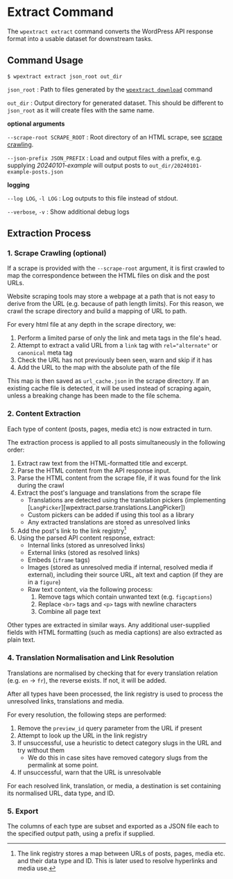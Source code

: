 # Extract Command

The `wpextract extract` command converts the WordPress API response format into a usable dataset for downstream tasks.

## Command Usage

```shell-session
$ wpextract extract json_root out_dir
```

`json_root`
: Path to files generated by the [`wpextract download`](download.md) command

`out_dir`
: Output directory for generated dataset. This should be different to `json_root` as it will create files with the same name.

**optional arguments**

`--scrape-root SCRAPE_ROOT`
: Root directory of an HTML scrape, see [scrape crawling](#1-scrape-crawling-optional).

`--json-prefix JSON_PREFIX`
: Load and output files with a prefix, e.g. supplying _20240101-example_ will output posts to `out_dir/20240101-example-posts.json`

**logging**

`--log LOG`, `-l LOG`
: Log outputs to this file instead of stdout.

`--verbose`, `-v`
: Show additional debug logs



## Extraction Process

### 1. Scrape Crawling (optional)

If a scrape is provided with the `--scrape-root` argument, it is first crawled to map the correspondence between the HTML files on disk and the post URLs.

Website scraping tools may store a webpage at a path that is not easy to derive from the URL (e.g. because of path length limits). For this reason, we crawl the scrape directory and build a mapping of URL to path.

For every html file at any depth in the scrape directory, we:

1. Perform a limited parse of only the link and meta tags in the file's head.
2. Attempt to extract a valid URL from a `link` tag with `rel="alternate"` or `canonical` meta tag
3. Check the URL has not previously been seen, warn and skip if it has
4. Add the URL to the map with the absolute path of the file

This map is then saved as `url_cache.json` in the scrape directory. If an existing cache file is detected, it will be used instead of scraping again, unless a breaking change has been made to the file schema.

### 2. Content Extraction

Each type of content (posts, pages, media etc) is now extracted in turn.

The extraction process is applied to all posts simultaneously in the following order:

1. Extract raw text from the HTML-formatted title and excerpt.
2. Parse the HTML content from the API response input.
3. Parse the HTML content from the scrape file, if it was found for the link during the crawl
4. Extract the post's language and translations from the scrape file
   * Translations are detected using the translation pickers (implementing [`LangPicker`][wpextract.parse.translations.LangPicker])
   * Custom pickers can be added if using this tool as a library
   * Any extracted translations are stored as unresolved links
5. Add the post's link to the link registry[^linkregistry]
6. Using the parsed API content response, extract:
   * Internal links (stored as unresolved links)
   * External links (stored as resolved links)
   * Embeds (`iframe` tags)
   * Images (stored as unresolved media if internal, resolved media if external), including their source URL, alt text and caption (if they are in a `figure`)
   * Raw text content, via the following process:
     1. Remove tags which contain unwanted text (e.g. `figcaptions`)
     2. Replace `<br>` tags and `<p>` tags with newline characters
     3. Combine all page text

[^linkregistry]: The link registry stores a map between URLs of posts, pages, media etc. and their data type and ID. This is later used to resolve hyperlinks and media use.

Other types are extracted in similar ways. Any additional user-supplied fields with HTML formatting (such as media captions) are also extracted as plain text.

### 4. Translation Normalisation and Link Resolution

Translations are normalised by checking that for every translation relation (e.g. `en` -> `fr`), the reverse exists. If not, it will be added.


After all types have been processed, the link registry is used to process the unresolved links, translations and media.

For every resolution, the following steps are performed:

1. Remove the `preview_id` query parameter from the URL if present
2. Attempt to look up the URL in the link registry
3. If unsuccessful, use a heuristic to detect category slugs in the URL and try without them
   * We do this in case sites have removed category slugs from the permalink at some point.
4. If unsuccessful, warn that the URL is unresolvable

For each resolved link, translation, or media, a destination is set containing its normalised URL, data type, and ID.

### 5. Export

The columns of each type are subset and exported as a JSON file each to the specified output path, using a prefix if supplied.
